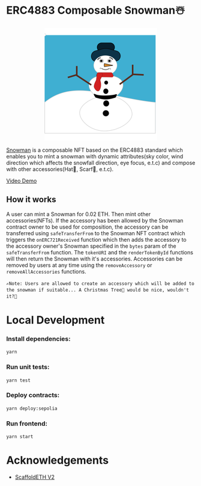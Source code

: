 # ERC4883 Composable Snowman☃️

<p align="center">
<img src="snowman.svg" alt="Snowman" width="300">
</p>

[Snowman](https://snowman-eight.vercel.app/) is a composable NFT based on the ERC4883 standard which enables you to mint a snowman with dynamic attributes(sky color, wind direction which affects the snowfall direction, eye focus, e.t.c) and compose with other accessories(Hat🎩, Scarf🧣, e.t.c).

[Video Demo](https://youtu.be/Wtu5ufGTK4o)

## How it works

A user can mint a Snowman for 0.02 ETH. Then mint other accessories(NFTs). If the accessory has been allowed by the Snowman contract owner to be used for composition, the accessory can be transferred using `safeTransferFrom` to the Snowman NFT contract which triggers the `onERC721Received` function which then adds the accessory to the accessory owner's Snowman specified in the `bytes` param of the `safeTransferFrom` function. The `tokenURI` and the `renderTokenById` functions will then return the Snowman with it's accessories. Accessories can be removed by users at any time using the `removeAccessory` or `removeAllAccessories` functions.

`✍️Note: Users are allowed to create an accessory which will be added to the snowman if suitable... A Christmas Tree🎄 would be nice, wouldn't it?🙂`

# Local Development

### Install dependencies:

```shell
yarn
```

### Run unit tests:

```shell
yarn test
```

### Deploy contracts:

```shell
yarn deploy:sepolia
```

### Run frontend:

```shell
yarn start
```

# Acknowledgements

- [ScaffoldETH V2](https://github.com/scaffold-eth/se-2)
